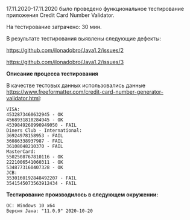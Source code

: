 17.11.2020-17.11.2020 было проведено функциональное тестирование приложения Credit Card Number Validator.

На тестирование затрачено: 30 мин.

В результате тестирования выявлены следующие дефекты:

https://github.com/ilonadobro/Java1.2/issues/2

https://github.com/ilonadobro/Java1.2/issues/3

**Описание процесса тестирования**

В качестве тестовых данных использовались данные https://www.freeformatter.com/credit-card-number-generator-validator.html:
```
VISA:
4532873460632945 - OK
4568931810284945 - OK
4539849268990949050 - FAIL
Diners Club - International:
36924978158953 - FAIL
36086338937987 - FAIL
36108048210370 - FAIL
MasterCard:
5502508767810116 - OK
2221006541060311 - OK
5348773160407328 - OK
JCB:
3530160192848492207 - FAIL
3541545073563912434 - FAIL
```
**Тестирование производилось в следующем окружении:**
```
ОС: Windows 10 x64
Версия Java: "11.0.9" 2020-10-20
```